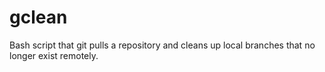 # gclean
Bash script that git pulls a repository and cleans up local branches that no longer exist remotely.
